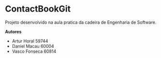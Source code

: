 # ContactBookGit
Projeto desenvolvido na aula pratica da cadeira de Engenharia de Software.

**Autores**
- Artur Horal 59744
- Daniel Macau 60004
- Vasco Fonseca 60814
